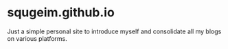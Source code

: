 # squgeim.github.io

Just a simple personal site to introduce myself and consolidate all my blogs on various platforms.
